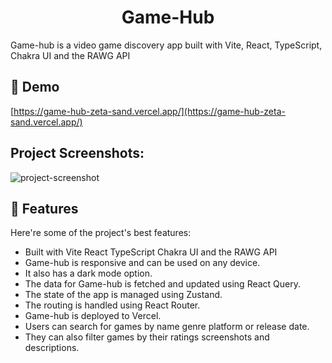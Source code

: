 <h1 align="center" id="title">Game-Hub</h1>

<p id="description">Game-hub is a video game discovery app built with Vite, React, TypeScript, Chakra UI and the RAWG API</p>

<h2>🚀 Demo</h2>

[https://game-hub-zeta-sand.vercel.app/](https://game-hub-zeta-sand.vercel.app/)

<h2>Project Screenshots:</h2>

<img src="https://i.imgur.com/zwyQDRm.png" alt="project-screenshot" >

<h2>🧐 Features</h2>

Here're some of the project's best features:

*   Built with Vite React TypeScript Chakra UI and the RAWG API
*   Game-hub is responsive and can be used on any device.
*   It also has a dark mode option.
*   The data for Game-hub is fetched and updated using React Query.
*   The state of the app is managed using Zustand.
*   The routing is handled using React Router.
*   Game-hub is deployed to Vercel.
*   Users can search for games by name genre platform or release date.
*   They can also filter games by their ratings screenshots and descriptions.

 
